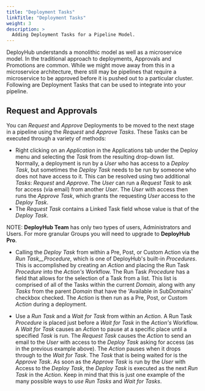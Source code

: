 ```yaml
---
title: "Deployment Tasks"
linkTitle: "Deployment Tasks"
weight: 3
description: >
  Adding Deployment Tasks for a Pipeline Model.
---
```


DeployHub understands a monolithic model as well as a microservice model.  In the traditional approach to deployments, Approvals and Promotions are common.  While we might move away from this in a microservice architecture, there still may be pipelines that require a microservice to be approved before it is pushed out to a particular cluster.  Following are Deployment Tasks that can be used to integrate into your pipeline.

## Request and Approvals

You can _Request_ and _Approve_ Deployments to be moved to the next stage in a pipeline using the _Request_ and _Approve Tasks_. These Tasks can be executed through a variety of methods:

- Right clicking on an _Application_ in the Applications tab under the Deploy menu and selecting the _Task_ from the resulting drop-down list. Normally, a deployment is run by a _User_ who has access to a _Deploy Task_, but sometimes the _Deploy Task_ needs to be run by someone who does not have access to it. This can be resolved using two additional _Tasks_: _Request_ and _Approve_. The _User_ can run a _Request Task_ to ask for access (via email) from another _User_. The _User_ with access then runs the _Approve Task_, which grants the requesting _User_ access to the _Deploy Task_.
- The _Request Task_ contains a Linked Task field whose value is that of the _Deploy Task_.

NOTE: **DeployHub Team** has only two types of users, Administrators and Users. For more granular Groups you will need to upgrade to **DeployHub Pro**.

- Calling the _Deploy Task_ from within a Pre, Post, or Custom Action via the _Run Task__Procedure_, which is one of DeployHub's built-in _Procedures_. This is accomplished by creating an _Action_ and placing the Run Task _Procedure_ into the _Action's_ Workflow. The Run Task _Procedure_ has a field that allows for the selection of a Task from a list. This list is comprised of all of the Tasks within the current _Domain,_ along with any _Tasks_ from the parent _Domain_ that have the 'Available in SubDomains' checkbox checked. The _Action_ is then run as a Pre, Post, or Custom _Action_ during a deployment.

- Use a _Run Task_ and a _Wait for Task_ from within an _Action_. A Run Task _Procedure_ is placed just before a _Wait for Task_ in the _Action's_ Workflow. A _Wait for Task_ causes an _Action_ to pause at a specific place until a specified _Task_ is run. The _Request Task_ causes the _Action_ to send an email to the _User_ with access to the _Deploy Task_ asking for access (as in the previous example above). The _Action_ pauses when it drops through to the _Wait for Task_. The _Task_ that is being waited for is the _Approve Task_. As soon as the _Approve Task_ is run by the _User_ with Access to the _Deploy Task_, the _Deploy Task_ is executed as the next _Run Task_ in the _Action_. Keep in mind that this is just one example of the many possible ways to _use Run Tasks_ and _Wait for Tasks_.

